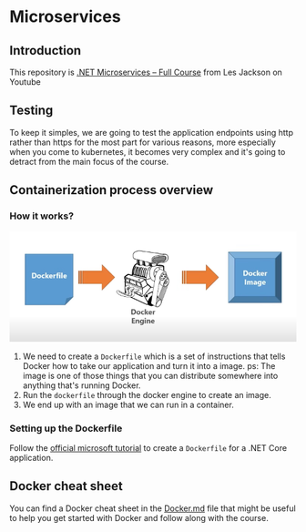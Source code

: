 # Microservices

## Introduction

This repository is [.NET Microservices – Full Course](https://youtu.be/DgVjEo3OGBI) from Les Jackson on Youtube

## Testing

To keep it simples, we are going to test the application endpoints using http rather than https for the most part for various reasons, more especially when you come to kubernetes, it becomes very complex and it's going to detract from the main focus of the course.

## Containerization process overview

### How it works?

![Containerization process](./docs/imgs/containerization-process.png)

1. We need to create a `Dockerfile` which is a set of instructions that tells Docker how to take our application and turn it into a image.
   ps: The image is one of those things that you can distribute somewhere into anything that's running Docker.
2. Run the `dockerfile` through the docker engine to create an image.
3. We end up with an image that we can run in a container.

### Setting up the Dockerfile

Follow the [official microsoft tutorial](https://learn.microsoft.com/en-us/dotnet/core/docker/build-container?tabs=windows&pivots=dotnet-8-0) to create a `Dockerfile` for a .NET Core application.

## Docker cheat sheet

You can find a Docker cheat sheet in the [Docker.md](./docs/Docker.md) file that might be useful to help you get started with Docker and follow along with the course.
